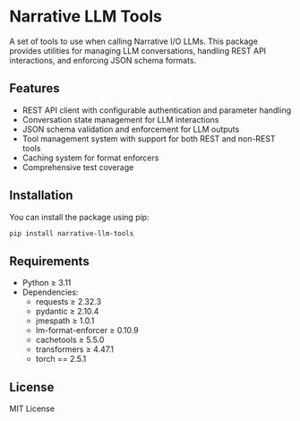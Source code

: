# Narrative LLM Tools

A set of tools to use when calling Narrative I/O LLMs. This package provides utilities for managing LLM conversations, handling REST API interactions, and enforcing JSON schema formats.

## Features

- REST API client with configurable authentication and parameter handling
- Conversation state management for LLM interactions
- JSON schema validation and enforcement for LLM outputs
- Tool management system with support for both REST and non-REST tools
- Caching system for format enforcers
- Comprehensive test coverage

## Installation

You can install the package using pip:

```bash
pip install narrative-llm-tools
```

## Requirements

- Python ≥ 3.11
- Dependencies:
  - requests ≥ 2.32.3
  - pydantic ≥ 2.10.4
  - jmespath ≥ 1.0.1
  - lm-format-enforcer ≥ 0.10.9
  - cachetools ≥ 5.5.0
  - transformers ≥ 4.47.1
  - torch == 2.5.1

## License

MIT License